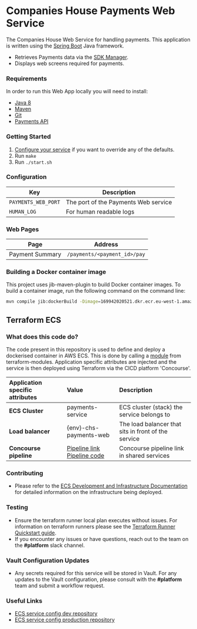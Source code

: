 # Companies House Payments Web Service
The Companies House Web Service for handling payments. This application is written using the [Spring Boot](http://projects.spring.io/spring-boot/) Java framework.

- Retrieves Payments data via the [SDK Manager](https://github.com/companieshouse/sdk-manager-java).
- Displays web screens required for payments.

### Requirements
In order to run this Web App locally you will need to install:

- [Java 8](http://www.oracle.com/technetwork/java/javase/downloads/jdk8-downloads-2133151.html)
- [Maven](https://maven.apache.org/download.cgi)
- [Git](https://git-scm.com/downloads)
- [Payments API](https://github.com/companieshouse/payments.api.ch.gov.uk)

### Getting Started

1. [Configure your service](#configuration) if you want to override any of the defaults.
1. Run `make`
1. Run `./start.sh`


### Configuration

Key                | Description
-------------------|------------------------------------
`PAYMENTS_WEB_PORT`|The port of the Payments Web service
`HUMAN_LOG`        |For human readable logs


### Web Pages

Page           | Address
---------------|-----------------------------
Payment Summary| `/payments/<payment_id>/pay`

### Building a Docker container image

This project uses jib-maven-plugin to build Docker container images. To build a container image, run the following
command on the command line:

```bash
mvn compile jib:dockerBuild -Dimage=169942020521.dkr.ecr.eu-west-1.amazonaws.com/local/payments.web.ch.gov.uk:latest
```

## Terraform ECS

### What does this code do?

The code present in this repository is used to define and deploy a dockerised container in AWS ECS.
This is done by calling a [module](https://github.com/companieshouse/terraform-modules/tree/main/aws/ecs) from terraform-modules. Application specific attributes are injected and the service is then deployed using Terraform via the CICD platform 'Concourse'.


Application specific attributes | Value                                | Description
:---------|:-----------------------------------------------------------------------------|:-----------
**ECS Cluster**        |payments-service                                     | ECS cluster (stack) the service belongs to
**Load balancer**      |{env}-chs-payments-web                                           | The load balancer that sits in front of the service
**Concourse pipeline**     |[Pipeline link](https://ci-platform.companieshouse.gov.uk/teams/team-development/pipelines/payments.web.ch.gov.uk) <br> [Pipeline code](https://github.com/companieshouse/ci-pipelines/blob/master/pipelines/ssplatform/team-development/payments.web.ch.gov.uk})                                  | Concourse pipeline link in shared services


### Contributing
- Please refer to the [ECS Development and Infrastructure Documentation](https://companieshouse.atlassian.net/wiki/spaces/DEVOPS/pages/4390649858/Copy+of+ECS+Development+and+Infrastructure+Documentation+Updated) for detailed information on the infrastructure being deployed.

### Testing
- Ensure the terraform runner local plan executes without issues. For information on terraform runners please see the [Terraform Runner Quickstart guide](https://companieshouse.atlassian.net/wiki/spaces/DEVOPS/pages/1694236886/Terraform+Runner+Quickstart).
- If you encounter any issues or have questions, reach out to the team on the **#platform** slack channel.

### Vault Configuration Updates
- Any secrets required for this service will be stored in Vault. For any updates to the Vault configuration, please consult with the **#platform** team and submit a workflow request.

### Useful Links
- [ECS service config dev repository](https://github.com/companieshouse/ecs-service-configs-dev)
- [ECS service config production repository](https://github.com/companieshouse/ecs-service-configs-production)
